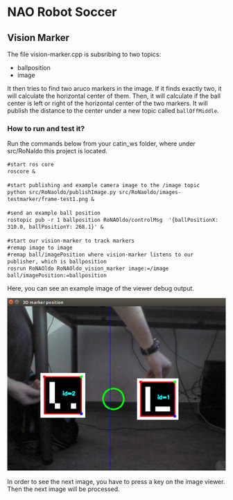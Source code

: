 # NAO Robot Soccer 


## Vision Marker

The file vision-marker.cpp is subsribing to two topics:

* ballposition
* image 

It then tries to find two aruco markers in the image. If it finds exactly two, it will calculate the horizontal center of them. Then, it will calculate if the ball center is left or right of the horizontal center of the two markers. It will publish the distance to the center under a new topic called `ballOffMiddle`.


### How to run and test it?

Run the commands below from your catin_ws folder, where under src/RoNaldo this project is located.


```
#start ros core
roscore &

#start publishing and example camera image to the /image topic
python src/RoNaoldo/publishImage.py src/RoNaoldo/images-testmarker/frame-test1.png &

#send an example ball position
rostopic pub -r 1 ballposition RoNAOldo/controlMsg  '{ballPositionX: 310.0, ballPositionY: 268.1}' &

#start our vision-marker to track markers
#remap image to image
#remap ball/imagePosition where vision-marker listens to our publisher, which is ballposition
rosrun RoNAOldo RoNAOldo_vision_marker image:=/image ball/imagePosition:=ballposition

```

Here, you can see an example image of the viewer debug output.

![Image](screenshots/vision-marker-1.png?raw=true)

In order to see the next image, you have to press a key on the image viewer.
Then the next image will be processed.
